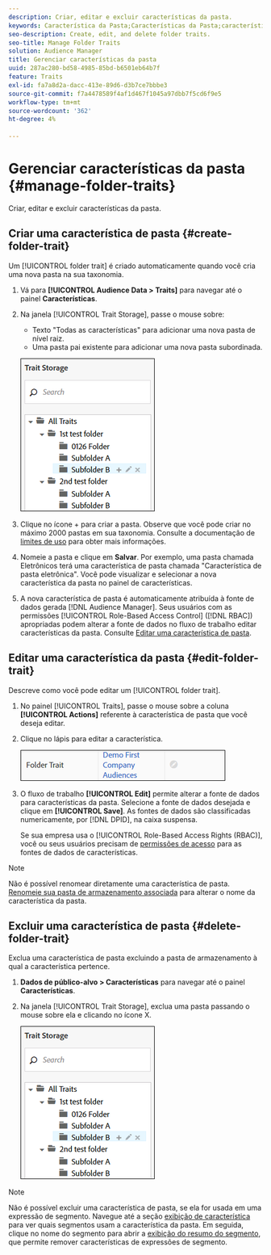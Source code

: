```yaml
---
description: Criar, editar e excluir características da pasta.
keywords: Característica da Pasta;Características da Pasta;características da pasta;característica da pasta
seo-description: Create, edit, and delete folder traits.
seo-title: Manage Folder Traits
solution: Audience Manager
title: Gerenciar características da pasta
uuid: 287ac280-bd58-4985-85bd-b6501eb64b7f
feature: Traits
exl-id: fa7a8d2a-dacc-413e-89d6-d3b7ce7bbbe3
source-git-commit: f7a4478589f4af1d467f1045a97dbb7f5cd6f9e5
workflow-type: tm+mt
source-wordcount: '362'
ht-degree: 4%

---
```


# Gerenciar características da pasta {#manage-folder-traits}

Criar, editar e excluir características da pasta.

## Criar uma característica de pasta {#create-folder-trait}

Um [!UICONTROL folder trait] é criado automaticamente quando você cria uma nova pasta na sua taxonomia.

<!-- create-folder-trait.xml -->

1. Vá para **[!UICONTROL Audience Data > Traits]** para navegar até o painel **Características**.
1. Na janela [!UICONTROL Trait Storage], passe o mouse sobre:

   * Texto &quot;Todas as características&quot; para adicionar uma nova pasta de nível raiz.
   * Uma pasta pai existente para adicionar uma nova pasta subordinada.

   ![](assets/folder_traits_create.PNG)

1. Clique no ícone + para criar a pasta. Observe que você pode criar no máximo 2000 pastas em sua taxonomia. Consulte a documentação de [limites de uso](../../features/administration/usage-limits.md) para obter mais informações.
1. Nomeie a pasta e clique em **Salvar**. Por exemplo, uma pasta chamada Eletrônicos terá uma característica de pasta chamada &quot;Característica de pasta eletrônica&quot;. Você pode visualizar e selecionar a nova característica da pasta no painel de características.
1. A nova característica de pasta é automaticamente atribuída à fonte de dados gerada [!DNL Audience Manager]. Seus usuários com as permissões [!UICONTROL Role-Based Access Control] ([!DNL RBAC]) apropriadas podem alterar a fonte de dados no fluxo de trabalho editar características da pasta. Consulte [Editar uma característica de pasta](../../features/traits/manage-folder-traits.md#edit-folder-trait).

## Editar uma característica da pasta {#edit-folder-trait}

Descreve como você pode editar um [!UICONTROL folder trait].

<!-- edit-folder-trait.xml -->

1. No painel [!UICONTROL Traits], passe o mouse sobre a coluna **[!UICONTROL Actions]** referente à característica de pasta que você deseja editar.
1. Clique no lápis para editar a característica.

   ![](assets/folder_traits_edit_border.png)

1. O fluxo de trabalho **[!UICONTROL Edit]** permite alterar a fonte de dados para características da pasta. Selecione a fonte de dados desejada e clique em **[!UICONTROL Save]**. As fontes de dados são classificadas numericamente, por [!DNL DPID], na caixa suspensa.

   Se sua empresa usa o [!UICONTROL Role-Based Access Rights (RBAC)], você ou seus usuários precisam de [permissões de acesso](../../features/traits/about-folder-traits.md#role-based-access-controls) para as fontes de dados de características.

>[!NOTE]
>
>Não é possível renomear diretamente uma característica de pasta. [Renomeie sua pasta de armazenamento associada](../../features/traits/trait-storage.md#rename-delete-trait-storage-folder) para alterar o nome da característica da pasta.

## Excluir uma característica de pasta {#delete-folder-trait}

Exclua uma característica de pasta excluindo a pasta de armazenamento à qual a característica pertence.

<!-- delete-folder-trait.xml -->

1. **Dados de público-alvo > Características** para navegar até o painel **Características**.
1. Na janela [!UICONTROL Trait Storage], exclua uma pasta passando o mouse sobre ela e clicando no ícone X.

   ![Resultado da etapa](assets/folder_traits_create.PNG)

>[!NOTE]
>
>Não é possível excluir uma característica de pasta, se ela for usada em uma expressão de segmento. Navegue até a seção [exibição de característica](../../features/traits/trait-details-page.md) para ver quais segmentos usam a característica da pasta. Em seguida, clique no nome do segmento para abrir a [exibição do resumo do segmento](../../features/segments/segment-summary-view.md), que permite remover características de expressões de segmento.

